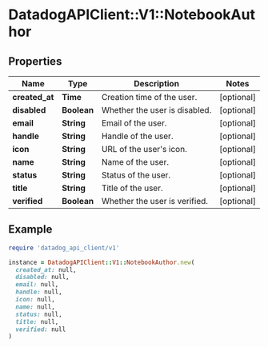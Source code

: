 # DatadogAPIClient::V1::NotebookAuthor

## Properties

| Name | Type | Description | Notes |
| ---- | ---- | ----------- | ----- |
| **created_at** | **Time** | Creation time of the user. | [optional] |
| **disabled** | **Boolean** | Whether the user is disabled. | [optional] |
| **email** | **String** | Email of the user. | [optional] |
| **handle** | **String** | Handle of the user. | [optional] |
| **icon** | **String** | URL of the user&#39;s icon. | [optional] |
| **name** | **String** | Name of the user. | [optional] |
| **status** | **String** | Status of the user. | [optional] |
| **title** | **String** | Title of the user. | [optional] |
| **verified** | **Boolean** | Whether the user is verified. | [optional] |

## Example

```ruby
require 'datadog_api_client/v1'

instance = DatadogAPIClient::V1::NotebookAuthor.new(
  created_at: null,
  disabled: null,
  email: null,
  handle: null,
  icon: null,
  name: null,
  status: null,
  title: null,
  verified: null
)
```


